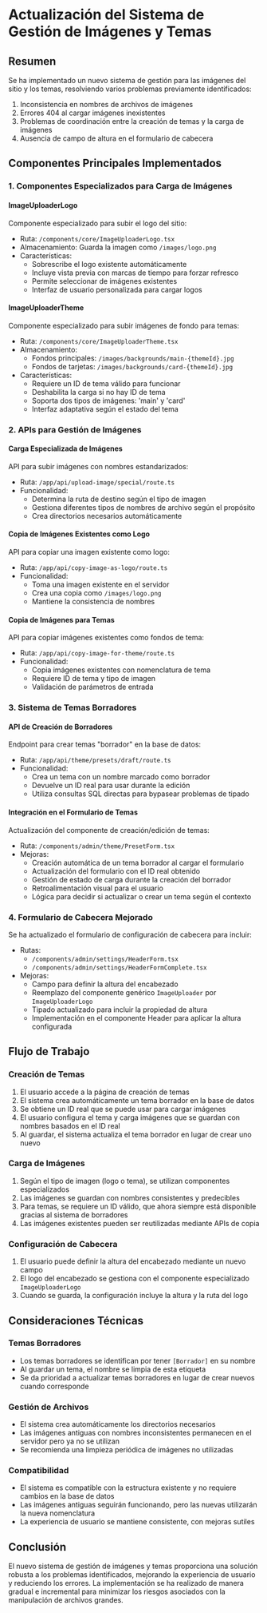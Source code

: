 # Actualización del Sistema de Gestión de Imágenes y Temas

## Resumen

Se ha implementado un nuevo sistema de gestión para las imágenes del sitio y los temas, resolviendo varios problemas previamente identificados:

1. Inconsistencia en nombres de archivos de imágenes
2. Errores 404 al cargar imágenes inexistentes
3. Problemas de coordinación entre la creación de temas y la carga de imágenes
4. Ausencia de campo de altura en el formulario de cabecera

## Componentes Principales Implementados

### 1. Componentes Especializados para Carga de Imágenes

#### ImageUploaderLogo
Componente especializado para subir el logo del sitio:
- Ruta: `/components/core/ImageUploaderLogo.tsx`
- Almacenamiento: Guarda la imagen como `/images/logo.png`
- Características:
  - Sobrescribe el logo existente automáticamente
  - Incluye vista previa con marcas de tiempo para forzar refresco
  - Permite seleccionar de imágenes existentes
  - Interfaz de usuario personalizada para cargar logos

#### ImageUploaderTheme
Componente especializado para subir imágenes de fondo para temas:
- Ruta: `/components/core/ImageUploaderTheme.tsx`
- Almacenamiento:
  - Fondos principales: `/images/backgrounds/main-{themeId}.jpg`
  - Fondos de tarjetas: `/images/backgrounds/card-{themeId}.jpg`
- Características:
  - Requiere un ID de tema válido para funcionar
  - Deshabilita la carga si no hay ID de tema
  - Soporta dos tipos de imágenes: 'main' y 'card'
  - Interfaz adaptativa según el estado del tema

### 2. APIs para Gestión de Imágenes

#### Carga Especializada de Imágenes
API para subir imágenes con nombres estandarizados:
- Ruta: `/app/api/upload-image/special/route.ts`
- Funcionalidad:
  - Determina la ruta de destino según el tipo de imagen
  - Gestiona diferentes tipos de nombres de archivo según el propósito
  - Crea directorios necesarios automáticamente

#### Copia de Imágenes Existentes como Logo
API para copiar una imagen existente como logo:
- Ruta: `/app/api/copy-image-as-logo/route.ts`
- Funcionalidad:
  - Toma una imagen existente en el servidor
  - Crea una copia como `/images/logo.png`
  - Mantiene la consistencia de nombres

#### Copia de Imágenes para Temas
API para copiar imágenes existentes como fondos de tema:
- Ruta: `/app/api/copy-image-for-theme/route.ts`
- Funcionalidad:
  - Copia imágenes existentes con nomenclatura de tema
  - Requiere ID de tema y tipo de imagen
  - Validación de parámetros de entrada

### 3. Sistema de Temas Borradores

#### API de Creación de Borradores
Endpoint para crear temas "borrador" en la base de datos:
- Ruta: `/app/api/theme/presets/draft/route.ts`
- Funcionalidad:
  - Crea un tema con un nombre marcado como borrador
  - Devuelve un ID real para usar durante la edición
  - Utiliza consultas SQL directas para bypasear problemas de tipado

#### Integración en el Formulario de Temas
Actualización del componente de creación/edición de temas:
- Ruta: `/components/admin/theme/PresetForm.tsx`
- Mejoras:
  - Creación automática de un tema borrador al cargar el formulario
  - Actualización del formulario con el ID real obtenido
  - Gestión de estado de carga durante la creación del borrador
  - Retroalimentación visual para el usuario
  - Lógica para decidir si actualizar o crear un tema según el contexto

### 4. Formulario de Cabecera Mejorado

Se ha actualizado el formulario de configuración de cabecera para incluir:
- Rutas: 
  - `/components/admin/settings/HeaderForm.tsx`
  - `/components/admin/settings/HeaderFormComplete.tsx`
- Mejoras:
  - Campo para definir la altura del encabezado
  - Reemplazo del componente genérico `ImageUploader` por `ImageUploaderLogo`
  - Tipado actualizado para incluir la propiedad de altura
  - Implementación en el componente Header para aplicar la altura configurada

## Flujo de Trabajo 

### Creación de Temas
1. El usuario accede a la página de creación de temas
2. El sistema crea automáticamente un tema borrador en la base de datos
3. Se obtiene un ID real que se puede usar para cargar imágenes
4. El usuario configura el tema y carga imágenes que se guardan con nombres basados en el ID real
5. Al guardar, el sistema actualiza el tema borrador en lugar de crear uno nuevo

### Carga de Imágenes
1. Según el tipo de imagen (logo o tema), se utilizan componentes especializados
2. Las imágenes se guardan con nombres consistentes y predecibles
3. Para temas, se requiere un ID válido, que ahora siempre está disponible gracias al sistema de borradores
4. Las imágenes existentes pueden ser reutilizadas mediante APIs de copia

### Configuración de Cabecera
1. El usuario puede definir la altura del encabezado mediante un nuevo campo
2. El logo del encabezado se gestiona con el componente especializado `ImageUploaderLogo`
3. Cuando se guarda, la configuración incluye la altura y la ruta del logo

## Consideraciones Técnicas

### Temas Borradores
- Los temas borradores se identifican por tener `[Borrador]` en su nombre
- Al guardar un tema, el nombre se limpia de esta etiqueta
- Se da prioridad a actualizar temas borradores en lugar de crear nuevos cuando corresponde

### Gestión de Archivos
- El sistema crea automáticamente los directorios necesarios
- Las imágenes antiguas con nombres inconsistentes permanecen en el servidor pero ya no se utilizan
- Se recomienda una limpieza periódica de imágenes no utilizadas

### Compatibilidad
- El sistema es compatible con la estructura existente y no requiere cambios en la base de datos
- Las imágenes antiguas seguirán funcionando, pero las nuevas utilizarán la nueva nomenclatura
- La experiencia de usuario se mantiene consistente, con mejoras sutiles

## Conclusión

El nuevo sistema de gestión de imágenes y temas proporciona una solución robusta a los problemas identificados, mejorando la experiencia de usuario y reduciendo los errores. La implementación se ha realizado de manera gradual e incremental para minimizar los riesgos asociados con la manipulación de archivos grandes.
